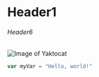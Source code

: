 # Header1

###### Header6

![Image of Yaktocat](https://octodex.github.com/images/yaktocat.png)

```  javascript
var myVar = "Hello, world!"
```










